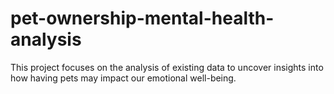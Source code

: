 # pet-ownership-mental-health-analysis
This project focuses on the analysis of existing data to uncover insights into how having pets may impact our emotional well-being.
